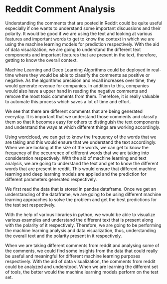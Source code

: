 # Reddit Comment Analysis 

Understanding the comments that are posted in Reddit could be quite useful especially if one wants to understand some important discussions and their polarity. 
It would be good if we are using the text and looking at various features and important words to get to know the context in which we are using the machine learning models for prediction respectively. With the aid of data visualization, we are going to understand the different text components and important features that are present in the text, therefore, getting to know the overall context. 

Machine Learning and Deep Learning Algorithms could be deployed in real-time where they would be able to classify the comments as positive or negative. As the algorithms precision and recall increases over time, they would generate revenue for companies. In addition to this, companies would also have a upper hand in reading the negative comments and remove the most toxic comments from them. Therefore, it is really valuable to automate this process which saves a lot of time and effort. 

We see that there are different comments that are being generated everyday. It is important that we understand those comments and classify them so that it becomes easy for others to distinguish the text components and understand the ways at which different things are working accordingly. 

Using wordcloud, we can get to know the frequency of the words that we are taking and this would ensure that we understand the text accordingly. When we are looking at the size of the words, we can get to know the frequency of the occurrence of different words that we are taking into consideration respectively. With the aid of machine learning and text analysis, we are going to understand the text and get to know the different words that are present in reddit. This would ensure that different machine learning and deep learning models are applied and the prediction for different parameters generated respectively.



We first read the data that is stored in pandas dataframe. Once we get an understanding of the dataframe, we are going to be using different machine learning approaches to solve the problem and get the best predictions for the test set respectively. 

With the help of various libraries in python, we would be able to visualize various examples and understand the different text that is present along with the polarity of it respectively. Therefore, we are going to be performing the machine learning analysis and data visualization, thus, understanding the overall text and the polarity present in it respectively. 

When we are taking different comments from reddit and analysing some of the comments, we could find some insights from the data that could really be useful and meaningful for different machine learning purposes respectively. With the aid of data visualization, the comments from reddit could be analyzed and understood. When we are learning the different set of tools, the better would the machine learning models perform on the test set. 

